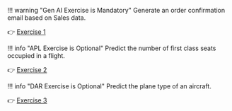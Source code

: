 !!! warning "Gen AI Exercise is Mandatory"
Generate an order confirmation email based on Sales data.

👉 [Exercise 1](https://sap-clm-sl.github.io/ISLM/ISLM_with_SAPGenAI/)

!!! info "APL Exercise is Optional"
Predict the number of first class seats occupied in a flight.

👉 [Exercise 2](https://sap-clm-sl.github.io/ISLM/ISLM_with_HANAML/)

!!! info "DAR Exercise is Optional"
Predict the plane type of an aircraft.

👉 [Exercise 3](/docs/ISLM/ISLM_with_SAPAIServices_BTP/#DAR-Optional)
